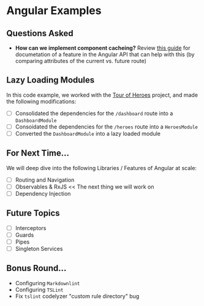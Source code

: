 # Angular Examples

## Questions Asked

- **How can we implement component cacheing?** Review [this guide](https://angular.io/api/router/RouteReuseStrategy#shouldreuseroute) for documetation of a feature in the Angular API that can help with this (by comparing attributes of the current vs. future route)

## Lazy Loading Modules

In this code example, we worked with the [Tour of Heroes](https://angular.io/guide/http) project, and made the following modifications:

- [ ] Consolidated the dependencies for the `/dashboard` route into a `DashboardModule`
- [ ] Consoidated the dependencies for the `/heroes` route into a `HeroesModule`
- [ ] Converted the `DashboardModule` into a lazy loaded module

## For Next Time...

We will deep dive into the following Libraries / Features of Angular at scale:

- [ ] Routing and Navigation
- [ ] Observables & RxJS << The next thing we will work on
- [ ] Dependency Injection

## Future Topics

- [ ] Interceptors
- [ ] Guards
- [ ] Pipes
- [ ] Singleton Services

## Bonus Round...

- Configuring `Markdownlint`
- Configuring `TSLint`
- Fix `tslint` codelyzer "custom rule directory" bug

